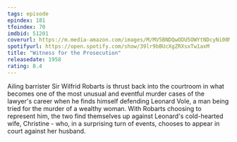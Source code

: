 ```yaml
---
tags: episode
epindex: 181
tfoindex: 70
imdbid: 51201
coverurl: https://m.media-amazon.com/images/M/MV5BNDQwODU5OWYtNDcyNi00MDQ1LThiOGMtZDkwNWJiM2Y3MDg0XkEyXkFqcGdeQXVyMDI2NDg0NQ@@._V1_SX202_CR0,0,202,300_.jpg
spotifyurl: https://open.spotify.com/show/39lr9bBUcXgZRXsxTw1axM
title: "Witness for the Prosecution"
releasedate: 1958
rating: 8.4
---
```


Ailing barrister Sir Wilfrid Robarts is thrust back into the courtroom in what becomes one of the most unusual and eventful murder cases of the lawyer's career when he finds himself defending Leonard Vole, a man being tried for the murder of a wealthy woman. With Robarts choosing to represent him, the two find themselves up against Leonard's cold-hearted wife, Christine - who, in a surprising turn of events, chooses to appear in court against her husband.